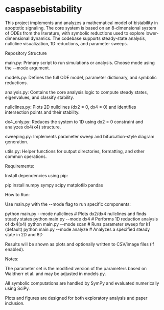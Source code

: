 # caspasebistability

This project implements and analyzes a mathematical model of bistability in apoptotic signaling. The core system is based on an 8-dimensional system of ODEs from the literature, with symbolic reductions used to explore lower-dimensional dynamics. The codebase supports steady-state analysis, nullcline visualization, 1D reductions, and parameter sweeps.

Repository Structure

  main.py: Primary script to run simulations or analysis. Choose mode using the --mode argument.

  models.py: Defines the full ODE model, parameter dictionary, and symbolic reductions.

  analysis.py: Contains the core analysis logic to compute steady states, eigenvalues, and classify stability.

  nullclines.py: Plots 2D nullclines (dx2 = 0, dx4 = 0) and identifies intersection points and their stability.

  dx4_only.py: Reduces the system to 1D using dx2 = 0 constraint and analyzes dx4(x4) structure.

  sweeping.py: Implements parameter sweep and bifurcation-style diagram generation.

  utils.py: Helper functions for output directories, formatting, and other common operations.


Requirements:

Install dependencies using pip:

pip install numpy sympy scipy matplotlib pandas


How to Run:

Use main.py with the --mode flag to run specific components:

python main.py --mode nullclines   # Plots dx2/dx4 nullclines and finds steady states
python main.py --mode dx4          # Performs 1D reduction analysis of dx4(x4)
python main.py --mode scan         # Runs parameter sweep for k1 (default)
python main.py --mode analyze      # Analyzes a specified steady state in 2D and 8D

Results will be shown as plots and optionally written to CSV/image files (if enabled).


Notes:

The parameter set is the modified version of the parameters based on Waldherr et al. and may be adjusted in models.py.

All symbolic computations are handled by SymPy and evaluated numerically using SciPy.

Plots and figures are designed for both exploratory analysis and paper inclusion.
